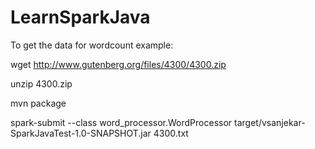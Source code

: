 # LearnSparkJava

To get the data for wordcount example:

wget http://www.gutenberg.org/files/4300/4300.zip

unzip 4300.zip

mvn package

spark-submit --class word_processor.WordProcessor target/vsanjekar-SparkJavaTest-1.0-SNAPSHOT.jar 4300.txt
